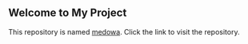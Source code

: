 ## Welcome to My Project

This repository is named [medowa](https://github.com/Sooryan/medowa). Click the link to visit the repository.
